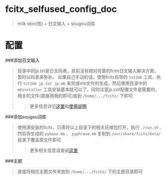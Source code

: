 fcitx_selfused_config_doc
=========================
>milk skin(改) + 日文输入 + sougou词库


配置
====
###添加日文输入
>目录中的jp.txt是日文码表，目前没有相对完善的fcitx日文输入解决方案，暂时以码表来弥补。
>如果自己手动的话，使用fcitx自带的 `txt2mb` 工具，执行 `txt2mb jp.txt
>jp.mb` 来完成mb文件的生成，然后使用目录中的 `mbinstaller` 工具安装基本就可以了，同时注意jp.cof配置文件是需要的。
>相关的文件(直接用我的即可)放到 `/home/.../fcitx/` 下即可
>>更多信息详见[这里](http://forum.ubuntu.org.cn/viewtopic.php?f=8&t=290712&start=0)和[使用说明](http://fcitx.github.com/handbook/fcitx.html)


###添加sougou词库
>使用源安装的fcitx，只需将以上目录下的相关压缩包打开，执行 `./run.sh` ,然后将生成的 `pybase.mb` 、 `pyphrase.mb` 复制到 `/usr/share/fcitx/data/`  目录下覆盖原文件即可
>>更多相关信息请查阅[这里](http://forum.ubuntu.org.cn/viewtopic.php?f=8&t=348487)


###主题
>直接将相应主题文件夹放到 `/home/.../fcitx/` 下的主题目录即可



